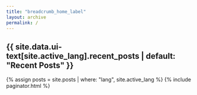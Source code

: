 ```yaml
---
title: "breadcrumb_home_label"
layout: archive
permalink: /
---
```


<link rel="stylesheet" href="/assets/css/paginator.css">
<link rel="stylesheet" href="/assets/css/post-meta.css">
<link rel="stylesheet" href="/assets/css/home.css">

<h2 class='archive-subtitle'>{{ site.data.ui-text[site.active_lang].recent_posts | default: "Recent Posts" }}</h2>
{% assign posts = site.posts | where: "lang", site.active_lang %}
{% include paginator.html %}
